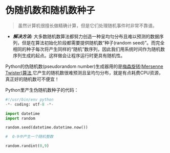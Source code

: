 # 伪随机数和随机数种子

>虽然计算机很擅长做精确计算，但是它们处理随机事件时非常不靠谱。

* ***解决方法:*** 
大多数随机数算法都努力创造一种呈均匀分布且难以预测的数据序列，但是在算法初始化阶段都需要提供随机数“种子(random seed)”。而完全相同的种子每次将产生同样的“随机”数序列，因此我们用系统时间作为随机数序列生成的起点。这样做会让程序运行时更具有随机性。

Python的伪随机数(pseudorandom number)生成器用的是[梅森旋转(Mersenne Twister)算法](https://en.wikipedia.org/wiki/Mersenne_Twister),它产生的随机数很难预测且呈均匀分布，就是有点耗费CPU资源，真正好的随机数可不便宜！

Python里产生伪随机数种子的代码：
```python
#!/usr/bin/env python
-*- coding: utf-8 -*-

import datetime
import random

random.seed(datetime.datetime.now())

#  0-9中产生一个随机整数

random.randint(0,9)
```